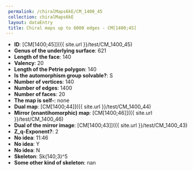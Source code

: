 ```yaml
--- 
 permalink: /chiralMaps6kE/CM_1400_45 
 collection: chiralMaps6kE
 layout: dataEntry
 title: Chiral maps up to 6000 edges - CM[1400;45]
---
```


- **ID**: [CM[1400;45]]({{ site.url }}/test/CM_1400_45)
- **Genus of the underlying surface**: 621
- **Length of the face**: 140
- **Valency**: 20
- **Length of the Petrie polygon**: 140
- **Is the automorphism group solvable?**: S
- **Number of vertices**: 140
- **Number of edges**: 1400
- **Number of faces**: 20
- **The map is self-**: none
- **Dual map**: [CM[1400;44]]({{ site.url }}/test/CM_1400_44)
- **Mirror (enantihomorphic) map**: [CM[1400;46]]({{ site.url }}/test/CM_1400_46)
- **Dual of the mirror image**: [CM[1400;43]]({{ site.url }}/test/CM_1400_43)
- **Z_q-Exponent?**: 2
- **No idea**:  11:46
- **No idea**: Y
- **No idea**: N
- **Skeleton**: Sk(140;3)^5
- **Some other kind of skeleton**: nan
